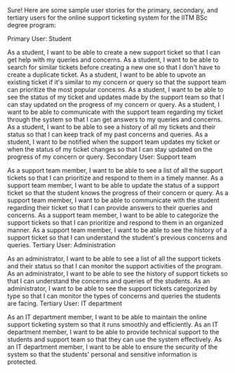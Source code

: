 Sure! Here are some sample user stories for the primary, secondary, and tertiary users for the online support ticketing system for the IITM BSc degree program:

Primary User: Student

As a student, I want to be able to create a new support ticket so that I can get help with my queries and concerns.
As a student, I want to be able to search for similar tickets before creating a new one so that I don't have to create a duplicate ticket.
As a student, I want to be able to upvote an existing ticket if it's similar to my concern or query so that the support team can prioritize the most popular concerns.
As a student, I want to be able to see the status of my ticket and updates made by the support team so that I can stay updated on the progress of my concern or query.
As a student, I want to be able to communicate with the support team regarding my ticket through the system so that I can get answers to my queries and concerns.
As a student, I want to be able to see a history of all my tickets and their status so that I can keep track of my past concerns and queries.
As a student, I want to be notified when the support team updates my ticket or when the status of my ticket changes so that I can stay updated on the progress of my concern or query.
Secondary User: Support team

As a support team member, I want to be able to see a list of all the support tickets so that I can prioritize and respond to them in a timely manner.
As a support team member, I want to be able to update the status of a support ticket so that the student knows the progress of their concern or query.
As a support team member, I want to be able to communicate with the student regarding their ticket so that I can provide answers to their queries and concerns.
As a support team member, I want to be able to categorize the support tickets so that I can prioritize and respond to them in an organized manner.
As a support team member, I want to be able to see the history of a support ticket so that I can understand the student's previous concerns and queries.
Tertiary User: Administration

As an administrator, I want to be able to see a list of all the support tickets and their status so that I can monitor the support activities of the program.
As an administrator, I want to be able to see the history of support tickets so that I can understand the concerns and queries of the students.
As an administrator, I want to be able to see the support tickets categorized by type so that I can monitor the types of concerns and queries the students are facing.
Tertiary User: IT department

As an IT department member, I want to be able to maintain the online support ticketing system so that it runs smoothly and efficiently.
As an IT department member, I want to be able to provide technical support to the students and support team so that they can use the system effectively.
As an IT department member, I want to be able to ensure the security of the system so that the students' personal and sensitive information is protected.
